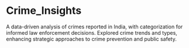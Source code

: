 # Crime_Insights
 A data-driven analysis of crimes reported in India, with categorization for informed law enforcement decisions. Explored crime trends and types, enhancing strategic approaches to crime prevention and public safety.
